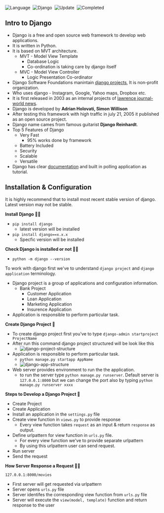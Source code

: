 ![Language](https://img.shields.io/badge/Language-Python_3.10-important)&nbsp;
![Django](https://img.shields.io/badge/Framework-Django_2.2-important)&nbsp;
![Update](https://img.shields.io/badge/Last%20Update-September%2009,%202022-brightgreen)&nbsp;
![Completed](https://img.shields.io/badge/Watched_till-52-important)&nbsp;

## Intro to Django

* Django is a free and open source web framework to develop web applications.
* It is written in Python.
* It is based on MVT architecture.
    * MVT - Model View Template
        * Database Logic 
        * Co-ordination is taking care by django itself
    * MVC - Model View Controller
        * Logic Presentation Co-ordinator
* Django Software Foundations manintain [django projects](https://www.djangoproject.com/), It is non-profit organization.
* Who uses django - Instagram, Google, Yahoo maps, Dropbox etc.
* It is first released in 2003 as an internal projects of [lawrence journal-world news](https://www2.ljworld.com/).
* Django is developed by **Adrian Holovati, Simon Willison**
* After testing this framework with high traffic in july 21, 2005 it published as an open source project.
* Django name cames from famous guitarist **Django Reinhardt**.
* Top 5 Features of Django
    * Very Fast
        * 95% works done by framework
    * Battery Included
    * Security
    * Scalable
    * Versatile
* Django has clear [documentation](https://docs.djangoproject.com/en/4.1/) and built in polling application as tutorial.

## Installation & Configuration

It is highly recommend that to install most recent stable version of django. Latest version may not be stable.

**Install Django 🤞🏻**

* `pip install django`
    * latest version will be installed
* `pip install django==x.x.x`
    * Specfic version will be installed

**Check Django is installed or not 🤞🏻**

* `python -m django --version`

To work with django first we've to understand  `django project` and `django application` terminology.

* Django project is a group of applications and configuration information.
    * Bank Project
        * Customer Application
        * Loan Application
        * Marketing Application
        * Insurence Application
* Application is responsible to perform particular task.

**Create Django Project 🤞**

* To create django project first you've to type `django-admin startproject ProjectName`
* After run this command django project structured will be look like this
    * ![django-project-structure](https://cutt.ly/VCxYFjz)
* Application is responsible to perform particular task.
    * `python manage.py startapp AppName`
    * ![django-app-structure](https://cutt.ly/6CYaiCq)
* Web server provides environment to run the the application.
    * to run the server type `python manage.py runserver`. Default server is `127.0.0.1:8000` but we can change the port also by typing `python manage.py runserver xxxx`

**Steps to Develop a Django Project 🤞**

* Create Project
* Create Application
* Install an application in the `settings.py` file
* Create view function in `views.py` to provide response
    * Every view function takes `request` as an input & return `response` as output.
* Define urlpattern for view function in `urls.py` file.
    * For every view function we've to provide separate urlpattern
    * By using this urlpattern user can send request.
* Run server
* Send the request

**How Server Response a Request 🤞🏻**

`127.0.0.1:8000/movies`

* First server will get requested via urlpattern
* Server opens `urls.py` file
* Server identifes the corresponding view function from `urls.py` file
* Server will execute the `view(model, template)` function and return response to the user 
